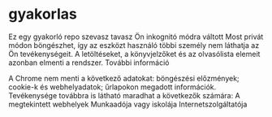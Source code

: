 # gyakorlas
Ez egy gyakorló repo
szevasz
tavasz 
Ön inkognitó módra váltott
Most privát módon böngészhet, így az eszközt használó többi személy nem láthatja az Ön tevékenységeit. A letöltéseket, a könyvjelzőket és az olvasólista elemeit azonban elmenti a rendszer. További információ

A Chrome nem menti a következő adatokat:
böngészési előzmények;
cookie-k és webhelyadatok;
űrlapokon megadott információk.
Tevékenysége továbbra is látható maradhat a következők számára:
A megtekintett webhelyek
Munkaadója vagy iskolája
Internetszolgáltatója

